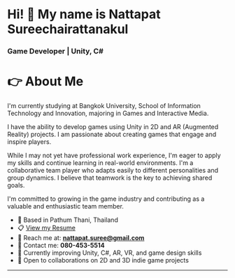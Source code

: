 # Hi! 👋 My name is Nattapat Sureechairattanakul

### Game Developer | Unity, C#

# 👉 About Me
I'm currently studying at Bangkok University, School of Information Technology and Innovation, majoring in Games and Interactive Media.

I have the ability to develop games using Unity in 2D and AR (Augmented Reality) projects. I am passionate about creating games that engage and inspire players.

While I may not yet have professional work experience, I'm eager to apply my skills and continue learning in real-world environments. I'm a collaborative team player who adapts easily to different personalities and group dynamics. I believe that teamwork is the key to achieving shared goals.

I'm committed to growing in the game industry and contributing as a valuable and enthusiastic team member.

- 📍 Based in Pathum Thani, Thailand
- 📋 [View my Resume](my-resume-link)
- 📧 Reach me at: **nattapat.suree@gmail.com**  
- 📱 Contact me: **080-453-5514**  
- 🧠 Currently improving Unity, C#, AR, VR, and game design skills  
- 🤝 Open to collaborations on 2D and 3D indie game projects

---
